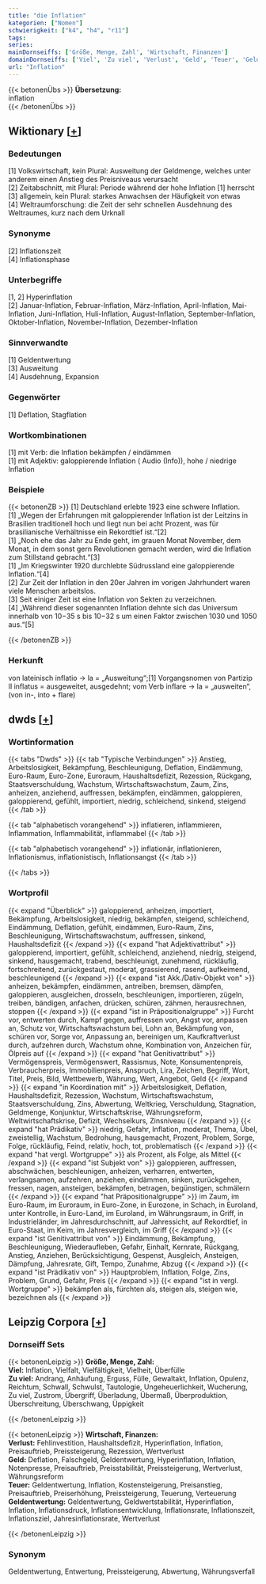 ```yaml
---
title: "die Inflation"
kategorien: ["Nomen"]
schwierigkeit: ["k4", "h4", "r11"]
tags:
series:
mainDornseiffs: ['Größe, Menge, Zahl', 'Wirtschaft, Finanzen']
domainDornseiffs: ['Viel', 'Zu viel', 'Verlust', 'Geld', 'Teuer', 'Geldentwertung']
url: "Inflation"
---
```


{{< betonenÜbs >}}
**Übersetzung:**  
inflation  
{{< /betonenÜbs >}}

## Wiktionary [[+](https://de.wiktionary.org/wiki/Inflation)]

### Bedeutungen
[1] Volkswirtschaft, kein Plural: Ausweitung der Geldmenge, welches unter anderem einen Anstieg des Preisniveaus verursacht  
[2] Zeitabschnitt, mit Plural: Periode während der hohe Inflation [1] herrscht  
[3] allgemein, kein Plural: starkes Anwachsen der Häufigkeit von etwas  
[4] Weltraumforschung: die Zeit der sehr schnellen Ausdehnung des Weltraumes, kurz nach dem Urknall  

### Synonyme
[2] Inflationszeit  
[4] Inflationsphase  

### Unterbegriffe
[1, 2] Hyperinflation  
[2] Januar-Inflation, Februar-Inflation, März-Inflation, April-Inflation, Mai-Inflation, Juni-Inflation, Huli-Inflation, August-Inflation, September-Inflation, Oktober-Inflation, November-Inflation, Dezember-Inflation  

### Sinnverwandte
[1] Geldentwertung  
[3] Ausweitung  
[4] Ausdehnung, Expansion  

### Gegenwörter
[1] Deflation, Stagflation  

### Wortkombinationen
[1] mit Verb: die Inflation bekämpfen / eindämmen  
[1] mit Adjektiv: galoppierende Inflation ( Audio (Info)), hohe / niedrige Inflation  

### Beispiele
{{< betonenZB >}}
[1] Deutschland erlebte 1923 eine schwere Inflation.  
[1] „Wegen der Erfahrungen mit galoppierender Inflation ist der Leitzins in Brasilien traditionell hoch und liegt nun bei acht Prozent, was für brasilianische Verhältnisse ein Rekordtief ist.“[2]  
[1] „Noch ehe das Jahr zu Ende geht, im grauen Monat November, dem Monat, in dem sonst gern Revolutionen gemacht werden, wird die Inflation zum Stillstand gebracht.“[3]  
[1] „Im Kriegswinter 1920 durchlebte Südrussland eine galoppierende Inflation.“[4]  
[2] Zur Zeit der Inflation in den 20er Jahren im vorigen Jahrhundert waren viele Menschen arbeitslos.  
[3] Seit einiger Zeit ist eine Inflation von Sekten zu verzeichnen.  
[4] „Während dieser sogenannten Inflation dehnte sich das Universum innerhalb von 10−35 s bis 10−32 s um einen Faktor zwischen 1030 und 1050 aus.“[5]  

{{< /betonenZB >}}
### Herkunft
von lateinisch inflatio → la = „Ausweitung“;[1] Vorgangsnomen von Partizip II inflatus = ausgeweitet, ausgedehnt; vom Verb inflare → la = „ausweiten“, (von in-, into + flare)  



## dwds [[+](https://www.dwds.de/wb/Inflation)]

### Wortinformation
{{< tabs "Dwds" >}}
{{< tab "Typische Verbindungen" >}}
Anstieg, Arbeitslosigkeit, Bekämpfung, Beschleunigung, Deflation, Eindämmung, Euro-Raum, Euro-Zone, Euroraum, Haushaltsdefizit, Rezession, Rückgang, Staatsverschuldung, Wachstum, Wirtschaftswachstum, Zaum, Zins, anheizen, anziehend, auffressen, bekämpfen, eindämmen, galoppieren, galoppierend, gefühlt, importiert, niedrig, schleichend, sinkend, steigend
{{< /tab >}}

{{< tab "alphabetisch vorangehend" >}}
inflatieren, inflammieren, Inflammation, Inflammabilität, inflammabel
{{< /tab >}}

{{< tab "alphabetisch vorangehend" >}}
inflationär, inflationieren, Inflationismus, inflationistisch, Inflationsangst
{{< /tab >}}

{{< /tabs >}}

### Wortprofil
{{< expand "Überblick" >}} galoppierend, anheizen, importiert, Bekämpfung, Arbeitslosigkeit, niedrig, bekämpfen, steigend, schleichend, Eindämmung, Deflation, gefühlt, eindämmen, Euro-Raum, Zins, Beschleunigung, Wirtschaftswachstum, auffressen, sinkend, Haushaltsdefizit {{< /expand >}}
{{< expand "hat Adjektivattribut" >}} galoppierend, importiert, gefühlt, schleichend, anziehend, niedrig, steigend, sinkend, hausgemacht, trabend, beschleunigt, zunehmend, rückläufig, fortschreitend, zurückgestaut, moderat, grassierend, rasend, aufkeimend, beschleunigend {{< /expand >}}
{{< expand "ist Akk./Dativ-Objekt von" >}} anheizen, bekämpfen, eindämmen, antreiben, bremsen, dämpfen, galoppieren, ausgleichen, drosseln, beschleunigen, importieren, zügeln, treiben, bändigen, anfachen, drücken, schüren, zähmen, herausrechnen, stoppen {{< /expand >}}
{{< expand "ist in Präpositionalgruppe" >}} Furcht vor, entwerten durch, Kampf gegen, auffressen von, Angst vor, anpassen an, Schutz vor, Wirtschaftswachstum bei, Lohn an, Bekämpfung von, schüren vor, Sorge vor, Anpassung an, bereinigen um, Kaufkraftverlust durch, aufzehren durch, Wachstum ohne, Kombination von, Anzeichen für, Ölpreis auf {{< /expand >}}
{{< expand "hat Genitivattribut" >}} Vermögenspreis, Vermögenswert, Rassismus, Note, Konsumentenpreis, Verbraucherpreis, Immobilienpreis, Anspruch, Lira, Zeichen, Begriff, Wort, Titel, Preis, Bild, Wettbewerb, Währung, Wert, Angebot, Geld {{< /expand >}}
{{< expand "in Koordination mit" >}} Arbeitslosigkeit, Deflation, Haushaltsdefizit, Rezession, Wachstum, Wirtschaftswachstum, Staatsverschuldung, Zins, Abwertung, Weltkrieg, Verschuldung, Stagnation, Geldmenge, Konjunktur, Wirtschaftskrise, Währungsreform, Weltwirtschaftskrise, Defizit, Wechselkurs, Zinsniveau {{< /expand >}}
{{< expand "hat Prädikativ" >}} niedrig, Gefahr, Inflation, moderat, Thema, Übel, zweistellig, Wachstum, Bedrohung, hausgemacht, Prozent, Problem, Sorge, Folge, rückläufig, Feind, relativ, hoch, tot, problematisch {{< /expand >}}
{{< expand "hat vergl. Wortgruppe" >}} als Prozent, als Folge, als Mittel {{< /expand >}}
{{< expand "ist Subjekt von" >}} galoppieren, auffressen, abschwächen, beschleunigen, anheizen, verharren, entwerten, verlangsamen, aufzehren, anziehen, eindämmen, sinken, zurückgehen, fressen, nagen, ansteigen, bekämpfen, betragen, begünstigen, schmälern {{< /expand >}}
{{< expand "hat Präpositionalgruppe" >}} im Zaum, im Euro-Raum, im Euroraum, in Euro-Zone, in Eurozone, in Schach, in Euroland, unter Kontrolle, in Euro-Land, im Euroland, im Währungsraum, in Griff, in Industrieländer, im Jahresdurchschnitt, auf Jahressicht, auf Rekordtief, in Euro-Staat, im Keim, im Jahresvergleich, im Griff {{< /expand >}}
{{< expand "ist Genitivattribut von" >}} Eindämmung, Bekämpfung, Beschleunigung, Wiederaufleben, Gefahr, Einhalt, Kernrate, Rückgang, Anstieg, Anziehen, Berücksichtigung, Gespenst, Ausgleich, Ansteigen, Dämpfung, Jahresrate, Gift, Tempo, Zunahme, Abzug {{< /expand >}}
{{< expand "ist Prädikativ von" >}} Hauptproblem, Inflation, Folge, Zins, Problem, Grund, Gefahr, Preis {{< /expand >}}
{{< expand "ist in vergl. Wortgruppe" >}} bekämpfen als, fürchten als, steigen als, steigen wie, bezeichnen als {{< /expand >}}

## Leipzig Corpora [[+](https://corpora.uni-leipzig.de/en/res?word=Inflation&corpusId=deu_newscrawl-public_2018)]

### Dornseiff Sets
{{< betonenLeipzig >}}
**Größe, Menge, Zahl:**  
**Viel:** Inflation, Vielfalt, Vielfältigkeit, Vielheit, Überfülle  
**Zu viel:** Andrang, Anhäufung, Erguss, Fülle, Gewaltakt, Inflation, Opulenz, Reichtum, Schwall, Schwulst, Tautologie, Ungeheuerlichkeit, Wucherung, Zu viel, Zustrom, Übergriff, Überladung, Übermaß, Überproduktion, Überschreitung, Überschwang, Üppigkeit  

{{< /betonenLeipzig >}}


{{< betonenLeipzig >}}
**Wirtschaft, Finanzen:**  
**Verlust:** Fehlinvestition, Haushaltsdefizit, Hyperinflation, Inflation, Preisauftrieb, Preissteigerung, Rezession, Wertverlust  
**Geld:** Deflation, Falschgeld, Geldentwertung, Hyperinflation, Inflation, Notenpresse, Preisauftrieb, Preisstabilität, Preissteigerung, Wertverlust, Währungsreform  
**Teuer:** Geldentwertung, Inflation, Kostensteigerung, Preisanstieg, Preisauftrieb, Preiserhöhung, Preissteigerung, Teuerung, Verteuerung  
**Geldentwertung:** Geldentwertung, Geldwertstabilität, Hyperinflation, Inflation, Inflationsdruck, Inflationsentwicklung, Inflationsrate, Inflationszeit, Inflationsziel, Jahresinflationsrate, Wertverlust  

{{< /betonenLeipzig >}}

### Synonym
Geldentwertung, Entwertung, Preissteigerung, Abwertung, Währungsverfall

